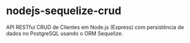 # nodejs-sequelize-crud
API RESTful CRUD de Clientes em Node.js (Express) com persistência de dados no PostgreSQL usando o ORM Sequelize.
